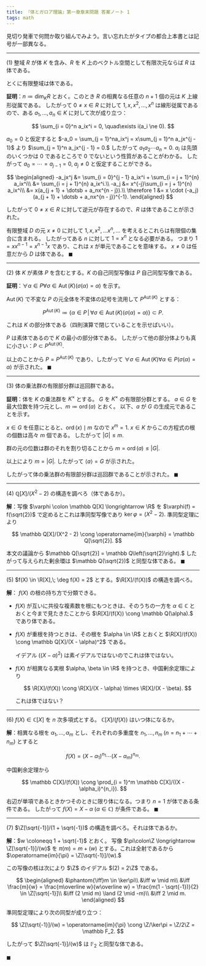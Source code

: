 ```yaml
---
title: 『体とガロア理論』第一章章末問題 答案ノート 1
tags: math
---
```


見切り発車で何問か取り組んでみよう。言い忘れたがタイプの都合上本書とは記号が一部異なる。

----

$(1)$ 整域 $R$ が体 $K$ を含み、$R$ を $K$ 上のベクトル空間として有限次元ならば $R$ は体である。

とくに有限整域は体である。

**証明**：$n \coloneqq \dim_KR$ とおく。このとき $R$ の相異なる任意の $n + 1$ 個の元は $K$ 上線形従属である。
したがって $0 \ne x \in R$ に対して $1, x, x^2, \dotsc, x^n$
は線形従属であるので、ある $a_1, \dotsc, a_n \in K$ に対して次が成り立つ：

$$
\sum_{i = 0}^n a_ix^i = 0,
\quad\exists i(a_i \ne 0).
$$

$a_0 = 0$ と仮定すると $-a_0 = \sum_{j = 1}^na_ix^j = x\sum_{j = 1}^n a_jx^{j - 1}$ より
$\sum_{j = 1}^n a_jx^{j - 1} = 0.$ したがって $a_1a_2\dotsm a_n = 0.$
$a_i$ は先頭のいくつかは $0$ であるところで $0$ でないという性質があることがわかる。
したがって $a_0 = \dotsb = a_{j - 1} = 0,\;a_j \ne 0$ と仮定することができる。

$$
\begin{aligned}
-a_jx^j &= \sum_{i = 0}^{j - 1} a_ix^i + \sum_{i = j + 1}^{n} a_ix^i\\
&= \sum_{i = j + 1}^{n} a_ix^i.\\
-a_j &= x^{-j}\sum_{i = j + 1}^{n} a_ix^i\\
&= x(a_{j + 1} + \dotsb + a_nx^{n - j}).\\
\therefore 1 &= x \cdot (-a_j)(a_{j + 1} + \dotsb + a_nx^{n - j})^{-1}.
\end{aligned}
$$

したがって $0 \ne x \in R$ に対して逆元が存在するので、$R$ は体であることが示された。

有限整域 $D$ の元 $x \ne 0$ に対して $1, x, x^2, \dotsc x^n, \dotsc$ を考えるとこれらは有限個の集合に含まれる。
したがってある $n$ に対して $1 = x^n$ となる必要がある。
つまり $1 = xx^{n-1} = x^{n-1}x$ であり、これは $x$ が単元であることを意味する。
$x \ne 0$ は任意だから $D$ は体である。
$\blacksquare$

----

$(2)$ 体 $K$ が素体 $P$ を含むとする。$K$ の自己同型写像は $P$ 自己同型写像である。

**証明**：$\forall \alpha \in P\forall \sigma \in \operatorname{Aut}(K)(\sigma(\alpha) = \alpha)$ を示す。

$\operatorname{Aut}(K)$ で不変な $P$ の元全体を不変体の記号を流用して $P^{\operatorname{Aut}(K)}$ とする：

$$
P^{\operatorname{Aut}(K)} \coloneqq \{ \alpha \in P\,|\,\forall \sigma \in \operatorname{Aut}(K)(\sigma(\alpha) = \alpha)\} \subset P.
$$

これは $K$ の部分体である（四則演算で閉じていることを示せばいい）。

$P$ は素体であるので $K$ の最小の部分体である。
したがって他の部分体よりも真に小さい：$P \subset P^{\operatorname{Aut}(K)}.$

以上のことから $P = P^{\operatorname{Aut}(K)}$ であり、したがって
$\forall \sigma \in \operatorname{Aut}(K) \forall \alpha \in P(\sigma(\alpha) = \alpha)$ が示された。
$\blacksquare$

----

$(3)$ 体の乗法群の有限部分群は巡回群である。

**証明**：体を $K$ の乗法群を $K^\times$ とする。
$G$ を $K^\times$ の有限部分群とする。
$a \in G$ を最大位数を持つ元とし、$m \coloneqq \operatorname{ord}(a)$ とおく。
以下、$a$ が $G$ の生成元であることを示す。

$x \in G$ を任意にとると、$\operatorname{ord}(x) \mid m$ なので $x^m = 1.$
$x \in K$ からこの方程式の根の個数は高々 $m$ 個である。
したがって $\lvert G \rvert \le m.$

群の元の位数は群のそれを割り切ることから $m = \operatorname{ord}(a) \le \lvert G \rvert.$

以上により $m = \lvert G \rvert.$ したがって $\langle a \rangle = G$
が示された。

したがって体の乗法群の有限部分群は巡回群であることが示された。
$\blacksquare$

----

$(4)$ $\mathbb Q[X]/(X^2 - 2)$ の構造を調べろ（体であるか）。

**解**：写像 $\varphi \colon \mathbb Q[X] \longrightarrow \R$ を
$\varphi(f) = f(\sqrt{2})$ で定めるとこれは準同型写像であり $\ker\varphi = (X^2 - 2).$
準同型定理により

$$
\mathbb Q[X]/(X^2 - 2) \cong \operatorname{im}{\varphi} = \mathbb Q[\sqrt{2}].
$$

本文の議論から $\mathbb Q[\sqrt{2}] = \mathbb Q\left(\sqrt{2}\right).$
したがって与えられた剰余環は $\mathbb Q(\sqrt{2})$ と同型な体である。
$\blacksquare$

----

$(5)$ $f(X) \in \R[X],\; \deg f(X) = 2$ とする。$\R[X]/(f(X))$ の構造を調べろ。

**解**： $f(X)$ の根の持ち方で分類できる。

* $f(X)$ が互いに共役な複素数を根にもつときは、そのうちの一方を $\alpha \in \mathbb C$ とおくと今まで見たきたことから
  $\R[X]/(f(X)) \cong \mathbb Q(\alpha).$ であり体である。
* $f(X)$ が重根を持つときは、その根を $\alpha \in \R$ とおくと
  $\R[X]/(f(X)) \cong \mathbb Q[X]/(X - \alpha)^2$ である。

  イデアル $((X - \alpha)^2)$ は素イデアルではないのでこれは体ではない。
* $f(X)$ が相異なる実根 $\alpha, \beta \in \R$ を持つとき、中国剰余定理により

  $$
  \R[X]/(f(X)) \cong \R[X]/(X - \alpha) \times \R[X]/(X - \beta).
  $$

  これは体ではない？

----

$(6)$ $f(X) \in \mathbb C[X]$ を $n$ 次多項式とする。
$\mathbb C[X]/(f(X))$ はいつ体になるか。

**解**：相異なる根を $\alpha_1, \dotsc, \alpha_m$ とし、それぞれの多重度を
$n_1, \dotsc, n_m\;(n = n_1 + \dotsb + n_m)$ とすると

$$
f(X) = (X - \alpha_1)^{n_1} \dotsm (X - \alpha_m)^{n_m}.
$$

中国剰余定理から

$$
\mathbb C[X]/(f(X)) \cong \prod_{i = 1}^m
\mathbb C[X]/((X - \alpha_i)^{n_i}).
$$

右辺が単項であるときかつそのときに限り体になる。つまり $n = 1$ が体である条件である。
したがって $f(X) = X - \alpha\;(\alpha \in \mathbb C)$ が条件である。
$\blacksquare$

----

$(7)$ $\Z[\sqrt{-1}]/(1 + \sqrt{-1})$ の構造を調べろ。それは体であるか。

**解**：$w \coloneqq 1 + \sqrt{-1}$ とおく。
写像 $\pi\colon\Z \longrightarrow \Z[\sqrt{-1}]/(w)$ を
$\pi(m) = m + (w)$ とする。これは全射であるから $\operatorname{im}{\pi} = \Z[\sqrt{-1}]/(w).$

この写像の核は次により $\Z$ のイデアル $(2) = 2\Z$ である。

$$
\begin{aligned}
    &\phantom{\iff}m \in \ker\pi\\
    &\iff w \mid m\\
    &\iff \frac{m}{w} = \frac{m\overline w}{w\overline w} = \frac{m(1 - \sqrt{-1})}{2} \in \Z[\sqrt{-1}]\\
    &\iff (2 \mid m) \land (2 \mid -m)\\
    &\iff 2 \mid m.
\end{aligned}
$$

準同型定理により次の同型が成り立つ：

$$
\Z[\sqrt{-1}]/(w) = \operatorname{im}{\pi} \cong \Z/\ker\pi
= \Z/2\Z = \mathbb F_2.
$$

したがって $\Z[\sqrt{-1}]/(w)$ は $\mathbb F_2$ と同型な体である。

$\blacksquare$
